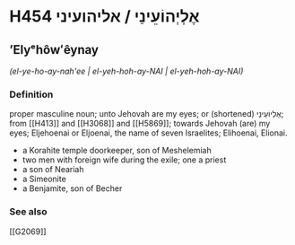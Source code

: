 # H454 אֶלְיְהוֹעֵינַי / אליהועיני

## ʼElyᵉhôwʻêynay

_(el-ye-ho-ay-nah'ee | el-yeh-hoh-ay-NAI | el-yeh-hoh-ay-NAI)_

### Definition

proper masculine noun; unto Jehovah are my eyes; or (shortened) אֶלְיוֹעֵינַי; from [[H413]] and [[H3068]] and [[H5869]]; towards Jehovah (are) my eyes; Eljehoenai or Eljoenai, the name of seven Israelites; Elihoenai, Elionai.

- a Korahite temple doorkeeper, son of Meshelemiah
- two men with foreign wife during the exile; one a priest
- a son of Neariah
- a Simeonite
- a Benjamite, son of Becher
### See also

[[G2069]]

